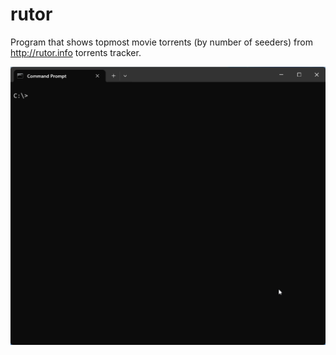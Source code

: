# rutor
Program that shows topmost movie torrents (by number of seeders) from http://rutor.info torrents tracker.

![](docs/example.gif)
